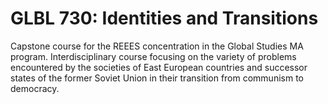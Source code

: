 # GLBL 730: Identities and Transitions

Capstone course for the REEES concentration in the Global Studies MA program. Interdisciplinary course focusing on the variety of problems encountered by the societies of East European countries and successor states of the former Soviet Union in their transition from communism to democracy.